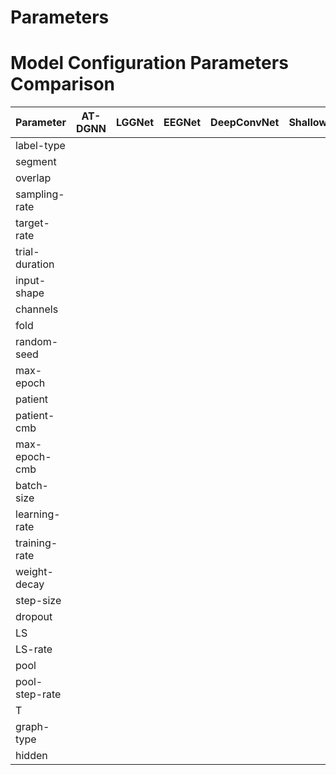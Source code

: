 # Parameters

# Model Configuration Parameters Comparison

| Parameter       | AT-DGNN | LGGNet | EEGNet | DeepConvNet | ShallowConvNet | EEG-TCNet | TSception | TCNet-Fusion | ATCNet | DGCNN |
|-----------------|---------|--------|--------|-------------|----------------|----------|-----------|--------------|--------|-------|
| label-type      |         |        |        |             |                |          |           |              |        |       |
| segment         |         |        |        |             |                |          |           |              |        |       |
| overlap         |         |        |        |             |                |          |           |              |        |       |
| sampling-rate   |         |        |        |             |                |          |           |              |        |       |
| target-rate     |         |        |        |             |                |          |           |              |        |       |
| trial-duration  |         |        |        |             |                |          |           |              |        |       |
| input-shape     |         |        |        |             |                |          |           |              |        |       |
| channels        |         |        |        |             |                |          |           |              |        |       |
| fold            |         |        |        |             |                |          |           |              |        |       |
| random-seed     |         |        |        |             |                |          |           |              |        |       |
| max-epoch       |         |        |        |             |                |          |           |              |        |       |
| patient         |         |        |        |             |                |          |           |              |        |       |
| patient-cmb     |         |        |        |             |                |          |           |              |        |       |
| max-epoch-cmb   |         |        |        |             |                |          |           |              |        |       |
| batch-size      |         |        |        |             |                |          |           |              |        |       |
| learning-rate   |         |        |        |             |                |          |           |              |        |       |
| training-rate   |         |        |        |             |                |          |           |              |        |       |
| weight-decay    |         |        |        |             |                |          |           |              |        |       |
| step-size       |         |        |        |             |                |          |           |              |        |       |
| dropout         |         |        |        |             |                |          |           |              |        |       |
| LS              |         |        |        |             |                |          |           |              |        |       |
| LS-rate         |         |        |        |             |                |          |           |              |        |       |
| pool            |         |        |        |             |                |          |           |              |        |       |
| pool-step-rate  |         |        |        |             |                |          |           |              |        |       |
| T               |         |        |        |             |                |          |           |              |        |       |
| graph-type      |         |        |        |             |                |          |           |              |        |       |
| hidden          |         |        |        |             |                |          |           |              |        |       |
